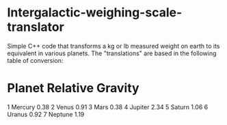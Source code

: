 # Intergalactic-weighing-scale-translator
Simple C++ code that transforms a kg or lb measured weight on earth to its equivalent in various planets.
The "translations" are based in the following table of conversion:
#	Planet	Relative Gravity
1	Mercury   	0.38
2	Venus     	0.91
3	Mars	      0.38
4	Jupiter   	2.34
5	Saturn	    1.06
6	Uranus	    0.92
7	Neptune	    1.19

